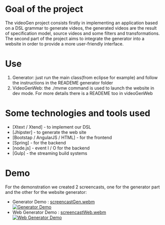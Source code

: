 
# Goal of the project

The videoGen project consists firstly in implementing an application based on a DSL grammar to generate videos, the generated videos are the result of specification model, source videos and some filters and transformations. The second part of the project aims to integrate the generator into a website in order to provide a more user-friendly interface.


# Use

1. Generator: just run the main class(from eclipse for example) and follow the instructions in the READEME generator folder
2. VideoGenWeb: the ./mvnw command is used to launch the website in dev mode. For more details there is a READEME too in videoGenWeb

# Some technologies and tools used
- [Xtext / Xtend] - to implement our DSL
- [Jhipster] - to generate the web site
- [Bootstap / AngularJS / HTML] - for the frontend
- [Spring] - for the backend
- [node.js] - event I / O for the backend
- [Gulp] - the streaming build systems


# Demo
For the demonstration we created 2 screencasts, one for the generator part and the other for the website generator:
* Generator Demo : [screencastGen.webm](screencastGen.webm) <br />
[![Generator Demo ](http://img.youtube.com/vi/rn0mHy5gxVs/mqdefault.jpg)](https://youtu.be/rn0mHy5gxVs)
* Web Generator Demo : [screencastWeb.webm](screencastWeb.webm) <br />
[![Web Generator Demo](http://img.youtube.com/vi/ohRh-R7Yq5E/mqdefault.jpg)](https://youtu.be/ohRh-R7Yq5E)
